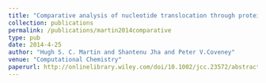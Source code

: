 ```yaml
---
title: "Comparative analysis of nucleotide translocation through protein nanopores using steered molecular dynamics and an adaptive biasing force"
collection: publications
permalink: /publications/martin2014comparative
type: pub
date: 2014-4-25
author: "Hugh S. C. Martin and Shantenu Jha and Peter V.Coveney"
venue: "Computational Chemistry"
paperurl: http://onlinelibrary.wiley.com/doi/10.1002/jcc.23572/abstract
---
```

